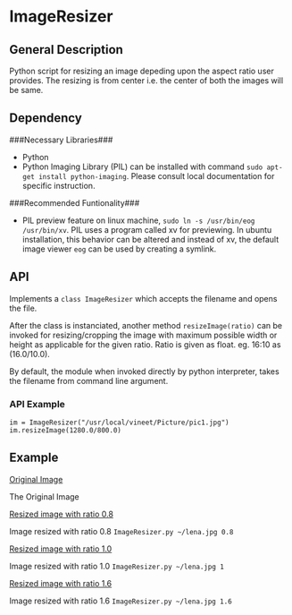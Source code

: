 ImageResizer
============

General Description
-------------------

Python script for resizing an image depeding upon the aspect ratio user provides. The resizing is from center i.e. the center of both the images will be same.

Dependency
----------

###Necessary Libraries###
* Python
* Python Imaging Library (PIL)
	can be installed with command `sudo apt-get install python-imaging`. Please consult local documentation for specific instruction.

###Recommended Funtionality###
* PIL preview feature
	on linux machine, `sudo ln -s /usr/bin/eog /usr/bin/xv`. PIL uses a program called xv for previewing. In ubuntu installation, this behavior can be altered and instead of xv, the default image viewer `eog` can be used by creating a symlink.

API
---
	
Implements a `class ImageResizer` which accepts the filename and opens the file.

After the class is instanciated, another method `resizeImage(ratio)` can be invoked for resizing/cropping the image with maximum possible width or height as applicable for the given ratio. Ratio is given as float. eg. 16:10 as (16.0/10.0).

By default, the module when invoked directly by python interpreter, takes the filename from command line argument.
### API Example ###

    im = ImageResizer("/usr/local/vineet/Picture/pic1.jpg")
    im.resizeImage(1280.0/800.0)



Example
-------

[Original Image](/example/lena.jpg)

The Original Image

[Resized image with ratio 0.8](/example/0.8/lena-489x612.jpg)

Image resized with ratio 0.8 `ImageResizer.py ~/lena.jpg 0.8`

[Resized image with ratio 1.0](/example/1/lena-612x612.jpg)

Image resized with ratio 1.0 `ImageResizer.py ~/lena.jpg 1`

[Resized image with ratio 1.6](/example/1.6/lena-979x612.jpg)

Image resized with ratio 1.6 `ImageResizer.py ~/lena.jpg 1.6`

